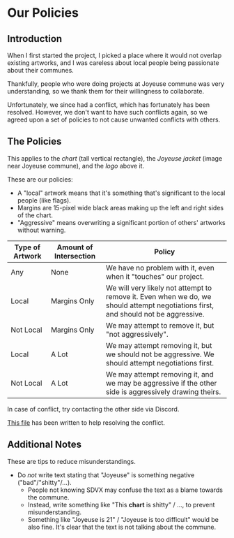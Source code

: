 # Our Policies

## Introduction

When I first started the project, I picked a place where it would not overlap existing artworks,
and I was careless about local people being passionate about their communes.

Thankfully, people who were doing projects at Joyeuse commune was very understanding, so we thank them for their willingness to collaborate.

Unfortunately, we since had a conflict, which has fortunately has been resolved.
However, we don't want to have such conflicts again, so we agreed upon a set of policies to not cause unwanted conflicts with others.

## The Policies

This applies to the *chart* (tall vertical rectangle), the *Joyeuse jacket* (image near Joyeuse commune), and the *logo* above it.

These are our policies:

- A "local" artwork means that it's something that's significant to the local people (like flags).
- Margins are 15-pixel wide black areas making up the left and right sides of the chart.
- "Aggressive" means overwriting a significant portion of others' artworks without warning.

| Type of Artwork | Amount of Intersection | Policy |
|-----------------|------------------------|--------|
| Any | None | We have no problem with it, even when it "touches" our project. |
| Local | Margins Only | We will very likely not attempt to remove it. Even when we do, we should attempt negotiations first, and should not be aggressive. |
| Not Local | Margins Only | We may attempt to remove it, but "not aggressively". |
| Local | A Lot | We may attempt removing it, but we should not be aggressive. We should attempt negotiations first. |
| Not Local | A Lot | We may attempt removing it, and we may be aggressive if the other side is aggressively drawing theirs. |

In case of conflict, try contacting the other side via Discord.

[This file](./CONFLICT.md) has been written to help resolving the conflict.

## Additional Notes

These are tips to reduce misunderstandings.

- Do *not* write text stating that "Joyeuse" is something negative ("bad"/"shitty"/...).
  - People not knowing SDVX may confuse the text as a blame towards the commune.
  - Instead, write something like "This **chart** is shitty" / ..., to prevent misunderstanding.
  - Something like "Joyeuse is 21" / "Joyeuse is too difficult" would be also fine. It's clear that the text is not talking about the commune.

